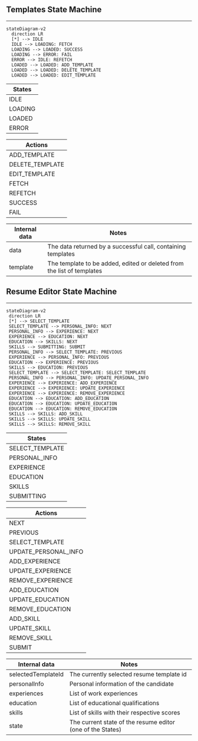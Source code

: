 ## Templates State Machine

---

```mermaid
stateDiagram-v2
  direction LR
  [*] --> IDLE
  IDLE --> LOADING: FETCH
  LOADING --> LOADED: SUCCESS
  LOADING --> ERROR: FAIL
  ERROR --> IDLE: REFETCH
  LOADED --> LOADED: ADD_TEMPLATE
  LOADED --> LOADED: DELETE_TEMPLATE
  LOADED --> LOADED: EDIT_TEMPLATE
```

| States  |
| ------- |
| IDLE    |
| LOADING |
| LOADED  |
| ERROR   |

| Actions         |
| --------------- |
| ADD_TEMPLATE    |
| DELETE_TEMPLATE |
| EDIT_TEMPLATE   |
| FETCH           |
| REFETCH         |
| SUCCESS         |
| FAIL            |

| Internal data | Notes                                                                  |
| ------------- | ---------------------------------------------------------------------- |
| data          | The data returned by a successful call, containing templates           |
| template      | The template to be added, edited or deleted from the list of templates |

## Resume Editor State Machine

---

```mermaid
stateDiagram-v2
 direction LR
 [*] --> SELECT_TEMPLATE
 SELECT_TEMPLATE --> PERSONAL_INFO: NEXT
 PERSONAL_INFO --> EXPERIENCE: NEXT
 EXPERIENCE --> EDUCATION: NEXT
 EDUCATION --> SKILLS: NEXT
 SKILLS --> SUBMITTING: SUBMIT
 PERSONAL_INFO --> SELECT_TEMPLATE: PREVIOUS
 EXPERIENCE --> PERSONAL_INFO: PREVIOUS
 EDUCATION --> EXPERIENCE: PREVIOUS
 SKILLS --> EDUCATION: PREVIOUS
 SELECT_TEMPLATE --> SELECT_TEMPLATE: SELECT_TEMPLATE
 PERSONAL_INFO --> PERSONAL_INFO: UPDATE_PERSONAL_INFO
 EXPERIENCE --> EXPERIENCE: ADD_EXPERIENCE
 EXPERIENCE --> EXPERIENCE: UPDATE_EXPERIENCE
 EXPERIENCE --> EXPERIENCE: REMOVE_EXPERIENCE
 EDUCATION --> EDUCATION: ADD_EDUCATION
 EDUCATION --> EDUCATION: UPDATE_EDUCATION
 EDUCATION --> EDUCATION: REMOVE_EDUCATION
 SKILLS --> SKILLS: ADD_SKILL
 SKILLS --> SKILLS: UPDATE_SKILL
 SKILLS --> SKILLS: REMOVE_SKILL
```

| States          |
| --------------- |
| SELECT_TEMPLATE |
| PERSONAL_INFO   |
| EXPERIENCE      |
| EDUCATION       |
| SKILLS          |
| SUBMITTING      |

| Actions              |
| -------------------- |
| NEXT                 |
| PREVIOUS             |
| SELECT_TEMPLATE      |
| UPDATE_PERSONAL_INFO |
| ADD_EXPERIENCE       |
| UPDATE_EXPERIENCE    |
| REMOVE_EXPERIENCE    |
| ADD_EDUCATION        |
| UPDATE_EDUCATION     |
| REMOVE_EDUCATION     |
| ADD_SKILL            |
| UPDATE_SKILL         |
| REMOVE_SKILL         |
| SUBMIT               |

| Internal data      | Notes                                                      |
| ------------------ | ---------------------------------------------------------- |
| selectedTemplateId | The currently selected resume template id                  |
| personalInfo       | Personal information of the candidate                      |
| experiences        | List of work experiences                                   |
| education          | List of educational qualifications                         |
| skills             | List of skills with their respective scores                |
| state              | The current state of the resume editor (one of the States) |
